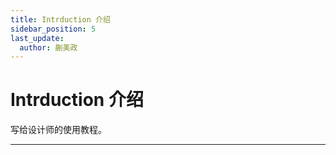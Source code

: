 ```yaml
---
title: Intrduction 介绍
sidebar_position: 5
last_update:
  author: 蒯美政
---
```


# Intrduction 介绍

写给设计师的使用教程。

---

